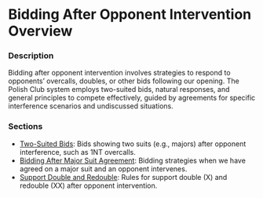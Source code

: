 # Bidding After Opponent Intervention Overview

### Description

Bidding after opponent intervention involves strategies to respond to opponents’ overcalls, doubles, or other bids following our opening. The Polish Club system employs two-suited bids, natural responses, and general principles to compete effectively, guided by agreements for specific interference scenarios and undiscussed situations.

### Sections
- [Two-Suited Bids](two-suited-bids.md): Bids showing two suits (e.g., majors) after opponent interference, such as 1NT overcalls.
- [Bidding After Major Suit Agreement](bidding-after-major-suit-agreement.md): Bidding strategies when we have agreed on a major suit and an opponent intervenes.
- [Support Double and Redouble](support-double-redouble.md): Rules for support double (X) and redouble (XX) after opponent intervention.